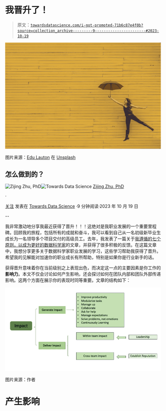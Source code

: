 # 我晋升了！

> 原文：[`towardsdatascience.com/i-got-promoted-71b6c87e4f0b?source=collection_archive---------9-----------------------#2023-10-19`](https://towardsdatascience.com/i-got-promoted-71b6c87e4f0b?source=collection_archive---------9-----------------------#2023-10-19)

![](img/6c78f5d606e0b0034f0f05ce95262547.png)

图片来源：[Edu Lauton](https://unsplash.com/@edulauton?utm_source=medium&utm_medium=referral) 在 [Unsplash](https://unsplash.com/?utm_source=medium&utm_medium=referral)

## 怎么做到的？

[](https://zzhu17.medium.com/?source=post_page-----71b6c87e4f0b--------------------------------)![Zijing Zhu, PhD](https://zzhu17.medium.com/?source=post_page-----71b6c87e4f0b--------------------------------)[](https://towardsdatascience.com/?source=post_page-----71b6c87e4f0b--------------------------------)![Towards Data Science](https://towardsdatascience.com/?source=post_page-----71b6c87e4f0b--------------------------------) [Zijing Zhu, PhD](https://zzhu17.medium.com/?source=post_page-----71b6c87e4f0b--------------------------------)

·

[关注](https://medium.com/m/signin?actionUrl=https%3A%2F%2Fmedium.com%2F_%2Fsubscribe%2Fuser%2F7d83c09fb5d4&operation=register&redirect=https%3A%2F%2Ftowardsdatascience.com%2Fi-got-promoted-71b6c87e4f0b&user=Zijing+Zhu%2C+PhD&userId=7d83c09fb5d4&source=post_page-7d83c09fb5d4----71b6c87e4f0b---------------------post_header-----------) 发表在 [Towards Data Science](https://towardsdatascience.com/?source=post_page-----71b6c87e4f0b--------------------------------) ·9 分钟阅读·2023 年 10 月 19 日[](https://medium.com/m/signin?actionUrl=https%3A%2F%2Fmedium.com%2F_%2Fvote%2Ftowards-data-science%2F71b6c87e4f0b&operation=register&redirect=https%3A%2F%2Ftowardsdatascience.com%2Fi-got-promoted-71b6c87e4f0b&user=Zijing+Zhu%2C+PhD&userId=7d83c09fb5d4&source=-----71b6c87e4f0b---------------------clap_footer-----------)

--

[](https://medium.com/m/signin?actionUrl=https%3A%2F%2Fmedium.com%2F_%2Fbookmark%2Fp%2F71b6c87e4f0b&operation=register&redirect=https%3A%2F%2Ftowardsdatascience.com%2Fi-got-promoted-71b6c87e4f0b&source=-----71b6c87e4f0b---------------------bookmark_footer-----------)

我非常激动地分享我最近获得了晋升！！！这绝对是我职业发展的一个重要里程碑。回顾我的旅程，包括所有的成就和奋斗，我可以看到自己从一名初级新毕业生成长为一名领导多个项目交付的高级员工。去年，我发表了一篇关于[我遵循的七个原则，以成为更好的数据科学家](https://medium.com/towards-data-science/seven-principals-i-follow-to-be-a-better-data-scientist-25a547d6acfc)的文章，并获得了很多积极的反馈。在这篇文章中，我想分享更多关于数据科学家职业发展的学习，这些学习帮助我获得了晋升。希望我的见解能对加速你的职业成长有所帮助，特别是如果你是行业新手的话。

获得晋升意味着你在当前级别之上表现出色，而决定这一点的主要因素是你工作的**影响力**。本文不仅会讨论如何产生影响，还会探讨如何在团队内部和团队外部传递影响。这两个方面在展示你的表现时同等重要。文章的结构如下：

![](img/5ee4544aabd61b5fc1a63be4a8a99ff2.png)

图片来源：作者

# 产生影响
